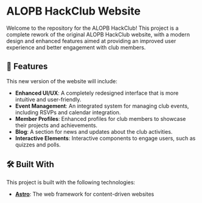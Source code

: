 # ALOPB HackClub Website

Welcome to the repository for the ALOPB HackClub! This project is a complete rework of the original ALOPB HackClub website, with a modern design and enhanced features aimed at providing an improved user experience and better engagement with club members.

## 🚀 Features

This new version of the website will include:

- **Enhanced UI/UX**: A completely redesigned interface that is more intuitive and user-friendly.
- **Event Management**: An integrated system for managing club events, including RSVPs and calendar integration.
- **Member Profiles**: Enhanced profiles for club members to showcase their projects and achievements.
- **Blog**: A section for news and updates about the club activities.
- **Interactive Elements**: Interactive components to engage users, such as quizzes and polls.

## 🛠️ Built With

This project is built with the following technologies:

- **[Astro](https://astro.build/)**: The web framework for content-driven websites